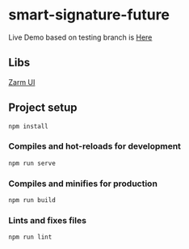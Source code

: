 # smart-signature-future

Live Demo based on testing branch is [Here](https://smasin-dev.netlify.com/)

## Libs

[Zarm UI](https://zhongantecheng.github.io/zarm-vue/#/documents/quick-start)

## Project setup
```
npm install
```

### Compiles and hot-reloads for development
```
npm run serve
```

### Compiles and minifies for production
```
npm run build
```

### Lints and fixes files
```
npm run lint
```
